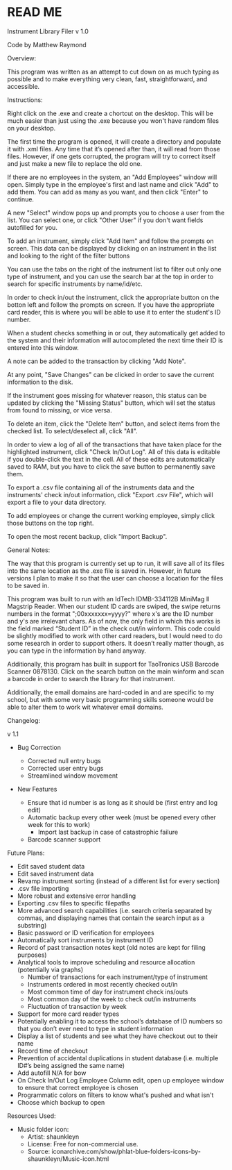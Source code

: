# READ ME

Instrument Library Filer v 1.0

Code by Matthew Raymond

Overview:

This program was written as an attempt to cut down on as much typing as possible and to make
everything very clean, fast, straightforward, and accessible.


Instructions:

Right click on the .exe and create a chortcut on the desktop. This will be much easier than just
using the .exe because you won't have random files on your desktop.

The first time the program is opened, it will create a directory and populate it with .xml files.
Any time that it’s opened after than, it will read from those files. However, if one gets corrupted,
the program will try to correct itself and just make a new file to replace the old one.

If there are no employees in the system, an "Add Employees" window will open. Simply type in the
employee's first and last name and click "Add" to add them. You can add as many as you want, and
then click "Enter" to continue.

A new "Select" window pops up and prompts you to choose a user from the list. You can select one,
or click "Other User" if you don't want fields autofilled for you.

To add an instrument, simply click "Add Item" and follow the prompts on screen. This data can be
displayed by clicking on an instrument in the list and looking to the right of the filter buttons

You can use the tabs on the right of the instrument list to filter out only one type of instrument,
and you can use the search bar at the top in order to search for specific instruments by
name/id/etc.

In order to check in/out the instrument, click the appropriate button on the botton left and follow
the prompts on screen. If you have the appropriate card reader, this is where you will be able to
use it to enter the student's ID number.

When a student checks something in or out, they automatically get added to the system and their
information will autocompleted the next time their ID is entered into this window.

A note can be added to the transaction by clicking "Add Note".

At any point, "Save Changes" can be clicked in order to save the current information to the disk.

If the instrument goes missing for whatever reason, this status can be updated by clicking the
"Missing Status" button, which will set the status from found to missing, or vice versa.

To delete an item, click the "Delete Item" button, and select items from the checked list. To
select/deselect all, click "All".

In order to view a log of all of the transactions that have taken place for the highlighted
instrument, click "Check In/Out Log". All of this data is editable if you double-click the text in
the cell. All of these edits are automatically saved to RAM, but you have to click the save button
to permanently save them.

To export a .csv file containing all of the instruments data and the instruments' check in/out
information, click "Export .csv File", which will export a file to your data directory.

To add employees or change the current working employee, simply click those buttons on the top
right.

To open the most recent backup, click "Import Backup".



General Notes:

The way that this program is currently set up to run, it will save all of its files into the same
location as the .exe file is saved in. However, in future versions I plan to make it so that the
user can choose a location for the files to be saved in.

This program was built to run with an IdTech IDMB-334112B MiniMag II Magstrip Reader.
When our student ID cards are swiped, the swipe returns numbers in the format ";00xxxxxxx=yyyy?"
where x's are the ID number and y's are irrelevant chars. As of now, the only field in which this
works is the field marked “Student ID” in the check out/in winform. This code could be slightly
modified to work with other card readers, but I would need to do some research in order to support
others. It doesn’t really matter though, as you can type in the information by hand anyway.

Additionally, this program has built in support for TaoTronics USB Barcode Scanner 0878130. Click on the search button on the main winform and scan a barcode in order to search the library for that instrument.

Additionally, the email domains are hard-coded in and are specific to my school, but with some very
basic programming skills someone would be able to alter them to work wit whatever email domains.


Changelog:

v 1.1

- Bug Correction
  - Corrected null entry bugs
  - Corrected user entry bugs
  - Streamlined window movement

- New Features
  - Ensure that id number is as long as it should be (first entry and log edit)
  - Automatic backup every other week (must be opened every other week for this to work)
    - Import last backup in case of catastrophic failure
  - Barcode scanner support


Future Plans:

- Edit saved student data
- Edit saved instrument data
- Revamp instrument sorting (instead of a different list for every section)
- .csv file importing
- More robust and extensive error handling
- Exporting .csv files to specific filepaths
- More advanced search capabilities (i.e. search criteria separated by commas, and displaying
  names that contain the search input as a substring)
- Basic password or ID verification for employees
- Automatically sort instruments by instrument ID
- Record of past transaction notes kept (old notes are kept for filing purposes)
- Analytical tools to improve scheduling and resource allocation (potentially via graphs)
  - Number of transactions for each instrument/type of instrument
  - Instruments ordered in most recently checked out/in
  - Most common time of day for instrument check ins/outs
  - Most common day of the week to check out/in instruments
  - Fluctuation of transaction by week
- Support for more card reader types
- Potentially enabling it to access the school’s database of ID numbers so that you don’t ever
  need to type in student information
- Display a list of students and see what they have checkout out to their name
- Record time of checkout
- Prevention of accidental duplications in student database (i.e. multiple ID#’s being assigned
    the same name)
- Add autofill N/A for bow
- On Check In/Out Log Employee Column edit, open up employee window to ensure that correct
  employee is chosen
- Programmatic colors on filters to know what's pushed and what isn't
- Choose which backup to open


Resources Used:
- Music folder icon:
  - Artist: shaunkleyn
  - License: Free for non-commercial use.
  - Source: iconarchive.com/show/phlat-blue-folders-icons-by-shaunkleyn/Music-icon.html

